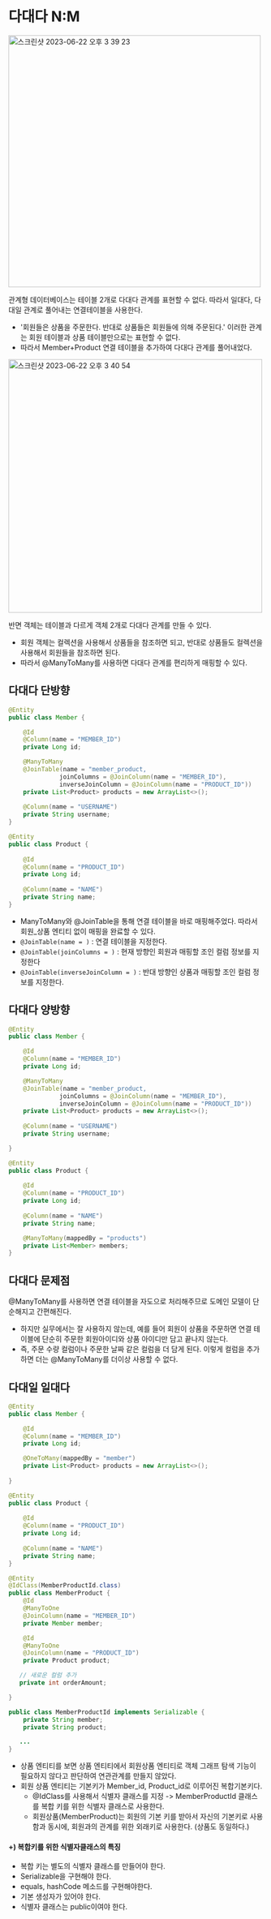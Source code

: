# 다대다 N:M

<img width="497" alt="스크린샷 2023-06-22 오후 3 39 23" src="https://github.com/yaezzin/TIL/assets/97823928/32c47eb1-b3cf-485b-9493-ac2319e8eb6b">

관계형 데이터베이스는 테이블 2개로 다대다 관계를 표현할 수 없다. 따라서 일대다, 다대일 관계로 풀어내는 연결테이블을 사용한다.
* '회원들은 상품을 주문한다. 반대로 상품들은 회원들에 의해 주문된다.' 이러한 관계는 회원 테이블과 상품 테이블만으로는 표현할 수 없다.
* 따라서 Member+Product 연결 테이블을 추가하여 다대다 관계를 풀어내었다.


<img width="500" alt="스크린샷 2023-06-22 오후 3 40 54" src="https://github.com/yaezzin/TIL/assets/97823928/df334611-d5ee-4077-ab52-19f3ca7d0e36">

반면 객체는 테이블과 다르게 객체 2개로 다대다 관계를 만들 수 있다.
* 회원 객체는 컬렉션을 사용해서 상품들을 참조하면 되고, 반대로 상품들도 컬렉션을 사용해서 회원들을 참조하면 된다.
* 따라서 @ManyToMany를 사용하면 다대다 관계를 편리하게 매핑할 수 있다.

## 다대다 단방향

```java
@Entity
public class Member {

    @Id
    @Column(name = "MEMBER_ID")
    private Long id;

    @ManyToMany
    @JoinTable(name = "member_product,
    		  joinColumns = @JoinColumn(name = "MEMBER_ID"),
              inverseJoinColumn = @JoinColumn(name = "PRODUCT_ID"))
    private List<Product> products = new ArrayList<>();
    
    @Column(name = "USERNAME")
    private String username;
}

@Entity
public class Product {
	
    @Id
    @Column(name = "PRODUCT_ID")
    private Long id;
    
    @Column(name = "NAME")
    private String name;
}
```
* ManyToMany와 @JoinTable을 통해 연결 테이블을 바로 매핑해주었다. 따라서 회원_상품 엔티티 없이 매핑을 완료할 수 있다.
* ```@JoinTable(name = )``` : 연결 테이블을 지정한다.
* ```@JoinTable(joinColumns = )``` : 현재 방향인 회원과 매핑할 조인 컬럼 정보를 지정한다
* ```@JoinTable(inverseJoinColumn = )``` : 반대 방향인 상품과 매핑할 조인 컬럼 정보를 지정한다.


## 다대다 양방향

```java
@Entity
public class Member {

    @Id
    @Column(name = "MEMBER_ID")
    private Long id;

    @ManyToMany
    @JoinTable(name = "member_product,
    		  joinColumns = @JoinColumn(name = "MEMBER_ID"),
              inverseJoinColumn = @JoinColumn(name = "PRODUCT_ID"))
    private List<Product> products = new ArrayList<>();
    
    @Column(name = "USERNAME")
    private String username;

}

@Entity
public class Product {
	
    @Id
    @Column(name = "PRODUCT_ID")
    private Long id;
    
    @Column(name = "NAME")
    private String name;

    @ManyToMany(mappedBy = "products")
    private List<Member> members;
}
```

## 다대다 문제점

@ManyToMany를 사용하면 연결 테이블을 자도으로 처리해주므로 도메인 모델이 단순해지고 간편해진다.
* 하지만 실무에서는 잘 사용하지 않는데, 예를 들어 회원이 상품을 주문하면 연결 테이블에 단순히 주문한 회원아이디와 상품 아이디만 담고 끝나지 않는다.
* 즉, 주문 수량 컬럼이나 주문한 날짜 같은 컬럼을 더 담게 된다. 이렇게 컬럼을 추가하면 더는 @ManyToMany를 더이상 사용할 수 없다.

## 다대일 일대다

```java
@Entity
public class Member {

    @Id
    @Column(name = "MEMBER_ID")
    private Long id;

    @OneToMany(mappedBy = "member")
    private List<Product> products = new ArrayList<>();
    
}

@Entity
public class Product {
	
    @Id
    @Column(name = "PRODUCT_ID")
    private Long id;
    
    @Column(name = "NAME")
    private String name;
}

@Entity
@IdClass(MemberProductId.class)
public class MemberProduct {
    @Id
    @ManyToOne
    @JoinColumn(name = "MEMBER_ID")
    private Member member;

    @Id
    @ManyToOne
    @JoinColumn(name = "PRODUCT_ID")
    private Product product;

   // 새로운 컬럼 추가
   private int orderAmount;

}

public class MemberProductId implements Serializable {
    private String member;
    private String product;

   ...
}
```
* 상품 엔티티를 보면 상품 엔티티에서 회원상품 엔티티로 객체 그래프 탐색 기능이 필요하지 않다고 판단하여 연관관계를 만들지 않았다.
* 회원 상품 엔티티는 기본키가 Member_id, Product_id로 이루어진 복합기본키다.
  * @IdClass를 사용해서 식별자 클래스를 지정 -> MemberProductId 클래스를 복합 키를 위한 식별자 클래스로 사용한다.
  * 회원상품(MemberProduct)는 회원의 기본 키를 받아서 자신의 기본키로 사용함과 동시에, 회원과의 관계를 위한 외래키로 사용한다. (상품도 동일하다.)

#### +) 복합키를 위한 식별자클래스의 특징

* 복합 키는 별도의 식별자 클래스를 만들어야 한다.
* Serializable을 구현해야 한다.
* equals, hashCode 메소드를 구현해야한다.
* 기본 생성자가 있어야 한다.
* 식별자 클래스는 public이여야 한다.
